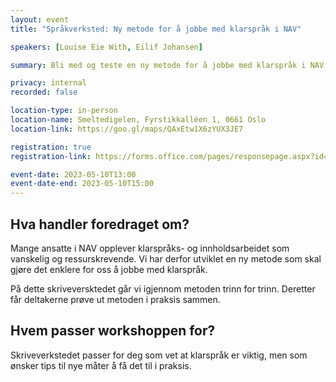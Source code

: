 ```yaml
---
layout: event
title: "Språkverksted: Ny metode for å jobbe med klarspråk i NAV"

speakers: [Louise Eie With, Eilif Johansen]

summary: Bli med og teste en ny metode for å jobbe med klarspråk i NAV.

privacy: internal
recorded: false

location-type: in-person
location-name: Smeltedigelen, Fyrstikkalléen 1, 0661 Oslo
location-link: https://goo.gl/maps/QAxEtw1X6zYUX3JE7

registration: true
registration-link: https://forms.office.com/pages/responsepage.aspx?id=NGU2YsMeYkmIaZtVNSedCyZLKV1G619OjMmF08wCyrFUQVBTQVNBWFVWUFcxR04xWUxYUktMUUNJNC4u

event-date: 2023-05-10T13:00
event-date-end: 2023-05-10T15:00
---
```

## Hva handler foredraget om?
Mange ansatte i NAV opplever klarspråks- og innholdsarbeidet som vanskelig og ressurskrevende. Vi har derfor utviklet en ny metode som skal gjøre det enklere for oss å jobbe med klarspråk.

På dette skriveversktedet går vi igjennom metoden trinn for trinn. Deretter får deltakerne prøve ut metoden i praksis sammen.

## Hvem passer workshoppen for?
Skriveverkstedet passer for deg som vet at klarspråk er viktig, men som ønsker tips til nye måter å få det til i praksis.
